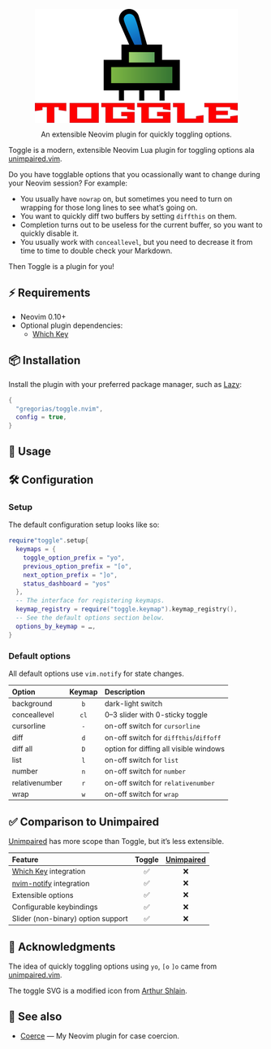 <!-- markdownlint-disable MD013 MD033 MD041 -->

<div align="center">
  <p>
    <img src="assets/toggle-switch.png" align="center" alt="Toggle Logo"
         width="400" />
  </p>
  <p>
    An extensible Neovim plugin for quickly toggling options.
  </p>
</div>

Toggle is a modern, extensible Neovim Lua plugin for toggling options ala
[unimpaired.vim][unimpaired].

Do you have togglable options that you ocassionally want to change during your
Neovim session? For example:

- You usually have `nowrap` on, but sometimes you need to turn on wrapping for
  those long lines to see what’s going on.
- You want to quickly diff two buffers by setting `diffthis` on them.
- Completion turns out to be useless for the current buffer, so you want to
  quickly disable it.
- You usually work with `conceallevel`, but you need to decrease it from time
  to time to double check your Markdown.

Then Toggle is a plugin for you!

## ⚡️ Requirements

- Neovim 0.10+
- Optional plugin dependencies:
  - [Which Key][which-key]

## 📦 Installation

Install the plugin with your preferred package manager, such as [Lazy]:

```lua
{
  "gregorias/toggle.nvim",
  config = true,
}
```

## 🚀 Usage

## 🛠️ Configuration

### Setup

The default configuration setup looks like so:

```lua
require"toggle".setup{
  keymaps = {
    toggle_option_prefix = "yo",
    previous_option_prefix = "[o",
    next_option_prefix = "]o",
    status_dashboard = "yos"
  },
  -- The interface for registering keymaps.
  keymap_registry = require("toggle.keymap").keymap_registry(),
  -- See the default options section below.
  options_by_keymap = …,
}
```

### Default options

All default options use `vim.notify` for state changes.

| Option         | Keymap | Description                            |
| :--            | :--:   | :--                                    |
| background     | `b`    | dark-light switch                      |
| conceallevel   | `cl`   | 0–3 slider with 0-sticky toggle        |
| cursorline     | `-`    | on-off switch for `cursorline`         |
| diff           | `d`    | on-off switch for `diffthis`/`diffoff` |
| diff all       | `D`    | option for diffing all visible windows |
| list           | `l`    | on-off switch for `list`               |
| number         | `n`    | on-off switch for `number`             |
| relativenumber | `r`    | on-off switch for `relativenumber`     |
| wrap           | `w`    | on-off switch for `wrap`               |

## ✅ Comparison to Unimpaired

[Unimpaired][unimpaired] has more scope than Toggle, but it’s less extensible.

| Feature                            | Toggle | [Unimpaired][unimpaired] |
| :--                                | :--:   | :--:                     |
| [Which Key][which-key] integration | ✅     | ❌                       |
| [nvim-notify] integration          | ✅     | ❌                       |
| Extensible options                 | ✅     | ❌                       |
| Configurable keybindings           | ✅     | ❌                       |
| Slider (non-binary) option support | ✅     | ❌                       |

## 🙏 Acknowledgments

The idea of quickly toggling options using `yo`, `[o` `]o` came from
[unimpaired.vim][unimpaired].

The toggle SVG is a modified icon from [Arthur Shlain](https://usefulicons.com/).

## 🔗 See also

- [Coerce](https://github.com/gregorias/coerce.nvim) — My Neovim plugin for case coercion.

[Lazy]: https://github.com/folke/lazy.nvim
[nvim-notify]: https://github.com/rcarriga/nvim-notify
[unimpaired]: https://github.com/tpope/vim-unimpaired
[which-key]: https://github.com/folke/which-key.nvim
